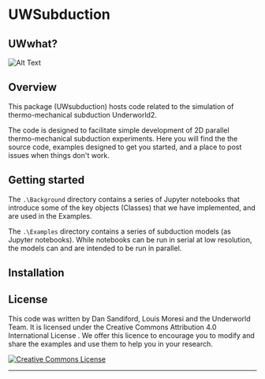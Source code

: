 # UWSubduction


## UWwhat?



![Alt Text](https://media.giphy.com/media/iq6sLiae5SZ3oIhuqR/giphy.gif)



## Overview

This package (UWsubduction) hosts code related to the simulation of thermo-mechanical subduction Underworld2.

The code is designed to facilitate simple development of 2D parallel thermo-mechanical subduction experiments. Here you will find the the source code, examples designed to get you started, and a place to post issues when things don't work.

## Getting started

The `.\Background` directory contains a series of Jupyter notebooks that introduce some of the key objects (Classes) that we have implemented, and are used in the Examples.

The `.\Examples` directory contains a series of subduction models (as Jupyter notebooks). While notebooks can be run in serial at low resolution, the models can and are intended to be run in parallel.

## Installation

## License

This code was written by Dan Sandiford, Louis Moresi and the Underworld Team. It is licensed under the Creative Commons Attribution 4.0 International License . We offer this licence to encourage you to modify and share the examples and use them to help you in your research.


<a rel="license" href="http://creativecommons.org/licenses/by/4.0/"><img alt="Creative Commons License" style="border-width:0" src="https://i.creativecommons.org/l/by/4.0/88x31.png" /></a><br />
<hr>
